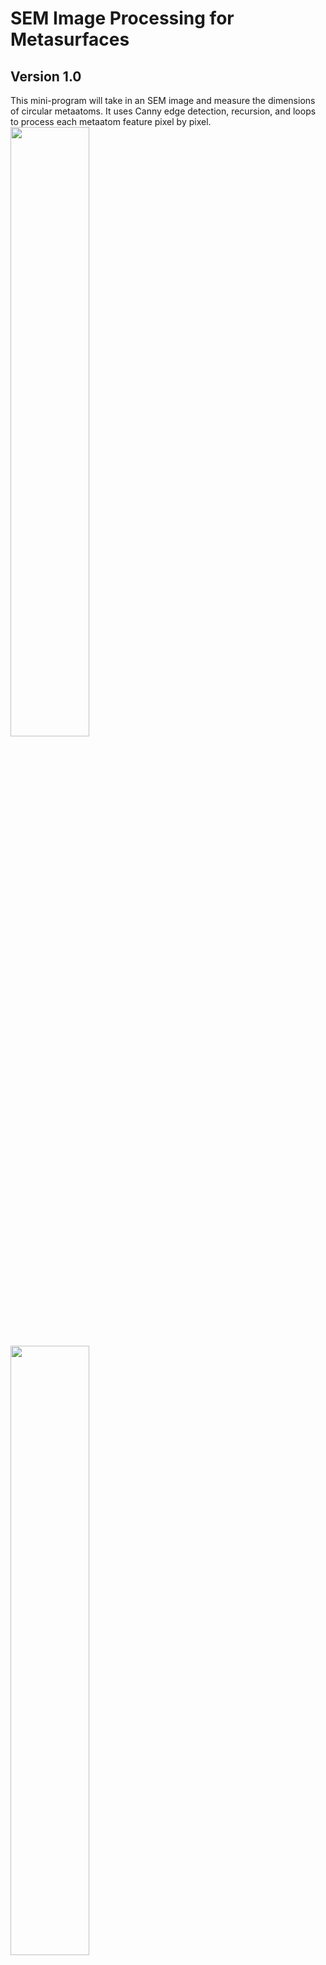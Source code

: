 # SEM Image Processing for Metasurfaces
## Version 1.0

This mini-program will take in an SEM image and measure the dimensions of circular metaatoms. 
It uses Canny edge detection, recursion, and loops to process each metaatom feature pixel by pixel. <br/>
<img src="https://github.com/yitianzhu/metasurface-sem-img/blob/gh-pages/images/img3-colorscale-c.PNG" width=50% height=50%> 
<img src="https://github.com/yitianzhu/metasurface-sem-img/blob/gh-pages/images/img3-bar-graph-c.PNG" width=50% height=50%>
<img src="https://github.com/yitianzhu/metasurface-sem-img/blob/gh-pages/images/img3-diameter-roundness.PNG" width=50% height=50%> 

## Program Workflow 
1) Given an original image, the program first uses Canny edge detection to find the edges
<img src="https://github.com/yitianzhu/metasurface-sem-img/blob/gh-pages/images/sample02jpg.jpg" width=50% height=50%>
<img src="https://github.com/yitianzhu/metasurface-sem-img/blob/gh-pages/images/img2-80-80.PNG" width=50% height=50%>
2) The program then identifies individual metaatoms using the black and white edge image. 
3) For each metaatom, the program will measure area, average diameter, roundness (where a perfect circle is 0), etc. This information will be displayed on an image, as shown below
<img src="https://github.com/yitianzhu/metasurface-sem-img/blob/gh-pages/images/img2-diameter-roundness.PNG" width=50% height=50%>
<img src="https://github.com/yitianzhu/metasurface-sem-img/blob/gh-pages/images/img2-colorscale.PNG" width=50% height=50%>
4) The program will classify the metaatoms by size. Each size category will be represented visually by a single color. The number of metaatoms in each size category will be reflected in the bar graph.
<img src="https://github.com/yitianzhu/metasurface-sem-img/blob/gh-pages/images/img2-bar-graph.PNG" width=50% height=50%>

## How to use the program 

### Part 1: Downloads
Download the following into one folder:
* [Canny_threshold_finder.py](https://github.com/yitianzhu/metasurface-sem-img/blob/main/Canny_threshold_finder.py)
* [Metasurface-Img-Processing_Version01.py](https://github.com/yitianzhu/metasurface-sem-img/blob/main/Metasurface-IMG-Processing_Version01.py)
* All the images you would like to process

### Part 2: Manually finding a threshold 
You will use the Canny_threshold_finder.py program for this part. Open this program in your Python console. <br/>
1) Fill out the following information at the beginning of the program. 
```markdown
# This is the name of your image file 
img_filename = 'sample03tif.tif' 
# This is a starting test value. 
threshold=100
```
2) Run the Canny_threshold_finder.py program. An image with the detected edges (in white) should appear. 
* If the image produces clear circles, the threshold number you chose was optimal. 
<img src="https://github.com/yitianzhu/metasurface-sem-img/blob/gh-pages/images/img2-80-80.PNG" width=50% height=50%>
* If the image has too much noise, increase the threshold number. 
<img src="https://github.com/yitianzhu/metasurface-sem-img/blob/gh-pages/images/img2-0-0.PNG" width=50% height=50%>
* If the circles are incomplete, decrease the threshold number. 
<img src="https://github.com/yitianzhu/metasurface-sem-img/blob/gh-pages/images/img2-150-150.PNG" width=50% height=50%>
3) Continue changing the threshold and re-running the program until the program produces clear circles. 

### Part 3: Using the program 
You will use the _ program for this part. Open this program in your Python console. 
1) In the top portion of the program, fill out the following information 
``` markdown
# This number should be printed in the black band at the bottom of the SEM image. 
scaling = 1000 
# This unit should be printed in the black band at the bottom of the SEM image
unit = 'nanometer' 
# This number is the same optimal threshold you found in Part 2. 
threshold=110 
# This is the file name 
img_name = 'sample01tif.tif' 
# The program will classify metaatoms by size. This is the number of categories you would like to see. 
num_sizes = 10 
```
2) Run the program. It will display all the images with the relevant data. 
